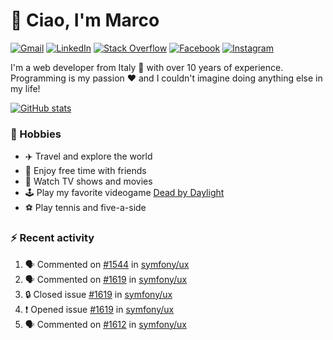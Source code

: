 # 👋 Ciao, I'm Marco

[![Gmail](https://img.shields.io/badge/Gmail-%23BB001B?style=flat-square&logo=gmail&logoColor=white)](mailto:gremo1982@gmail.com)
[![LinkedIn](https://img.shields.io/badge/LinkedIn-%230e76a8?style=flat-square&logo=linkedin)](https://www.linkedin.com/in/marco-polichetti)
[![Stack Overflow](https://img.shields.io/stackexchange/stackoverflow/r/220180?style=flat&logo=stackoverflow&label=Stack%20Overflow&color=%23F47F24)](https://stackoverflow.com/users/220180)
[![Facebook](https://img.shields.io/badge/-Facebook-%234267B2?style=flat-square&logo=facebook&logoColor=white)](https://www.facebook.com/marco.poliketti)
[![Instagram](https://img.shields.io/badge/-Instagram-%23C13584?style=flat-square&logo=instagram&logoColor=white)](https://www.instagram.com/marco.gremo)

I'm a web developer from Italy 🍕 with over 10 years of experience. Programming is my passion ❤️ and I couldn't imagine doing anything else in my life!

[![GitHub stats](https://github-readme-stats.vercel.app/api?username=gremo&show_icons=true&rank_icon=github&theme=transparent)](https://github.com/anuraghazra/github-readme-stats)

### 📅 Hobbies

- ✈️ Travel and explore the world
- 🍻 Enjoy free time with friends
- 🎥 Watch TV shows and movies
- 🕹️ Play my favorite videogame [Dead by Daylight](https://deadbydaylight.com)
- ⚽ Play tennis and five-a-side

### ⚡ Recent activity

<!--START_SECTION:activity-->
1. 🗣 Commented on [#1544](https://github.com/symfony/ux/issues/1544#issuecomment-2001947309) in [symfony/ux](https://github.com/symfony/ux)
2. 🗣 Commented on [#1619](https://github.com/symfony/ux/issues/1619#issuecomment-1995707315) in [symfony/ux](https://github.com/symfony/ux)
3. 🔒 Closed issue [#1619](https://github.com/symfony/ux/issues/1619) in [symfony/ux](https://github.com/symfony/ux)
4. ❗ Opened issue [#1619](https://github.com/symfony/ux/issues/1619) in [symfony/ux](https://github.com/symfony/ux)
5. 🗣 Commented on [#1612](https://github.com/symfony/ux/issues/1612#issuecomment-1995557419) in [symfony/ux](https://github.com/symfony/ux)
<!--END_SECTION:activity-->
